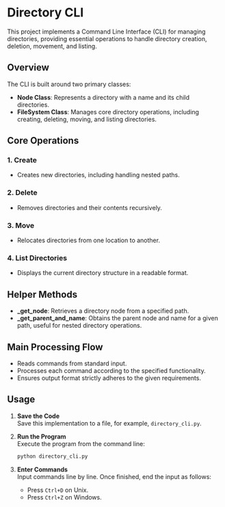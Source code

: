 # Directory CLI

This project implements a Command Line Interface (CLI) for managing directories, providing essential operations to handle directory creation, deletion, movement, and listing.

## Overview

The CLI is built around two primary classes:

- **Node Class**: Represents a directory with a name and its child directories.
- **FileSystem Class**: Manages core directory operations, including creating, deleting, moving, and listing directories.

## Core Operations

### 1. **Create**  
   - Creates new directories, including handling nested paths.

### 2. **Delete**  
   - Removes directories and their contents recursively.

### 3. **Move**  
   - Relocates directories from one location to another.

### 4. **List Directories**  
   - Displays the current directory structure in a readable format.

## Helper Methods

- **_get_node**: Retrieves a directory node from a specified path.
- **_get_parent_and_name**: Obtains the parent node and name for a given path, useful for nested directory operations.

## Main Processing Flow

- Reads commands from standard input.
- Processes each command according to the specified functionality.
- Ensures output format strictly adheres to the given requirements.

## Usage

1. **Save the Code**  
   Save this implementation to a file, for example, `directory_cli.py`.

2. **Run the Program**  
   Execute the program from the command line:

   ```bash
   python directory_cli.py
   ```

3. **Enter Commands**  
   Input commands line by line. Once finished, end the input as follows:

   - Press `Ctrl+D` on Unix.
   - Press `Ctrl+Z` on Windows.

